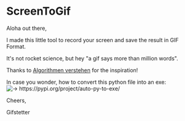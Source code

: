 # ScreenToGif

Aloha out there,

I made this little tool to record your screen and save the result in GIF Format.

It's not rocket science, but hey "a gif says more than million words".

Thanks to [Algorithmen verstehen](https://www.youtube.com/channel/UCswWBF6ZkGnLG3sLRR65xRw "Check this out") for the inspiration!


In case you wonder, how to convert this python file into an exe:
![-> https://pypi.org/project/auto-py-to-exe/ ](https://github.com/gitstetter/ScreenToGif/blob/main/autopy.gif)


Cheers,

Gifstetter
